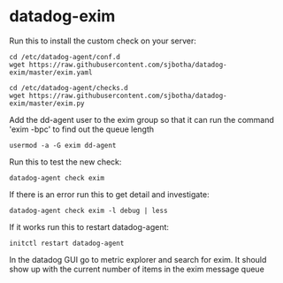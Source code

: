 # datadog-exim

Run this to install the custom check on your server: 

    cd /etc/datadog-agent/conf.d
    wget https://raw.githubusercontent.com/sjbotha/datadog-exim/master/exim.yaml

    cd /etc/datadog-agent/checks.d
    wget https://raw.githubusercontent.com/sjbotha/datadog-exim/master/exim.py

Add the dd-agent user to the exim group so that it can run the command 'exim -bpc' to find out the queue length

    usermod -a -G exim dd-agent

Run this to test the new check:

    datadog-agent check exim

If there is an error run this to get detail and investigate:

    datadog-agent check exim -l debug | less

If it works run this to restart datadog-agent:

    initctl restart datadog-agent

In the datadog GUI go to metric explorer and search for exim. It should show up with the current number of items in the exim message queue


